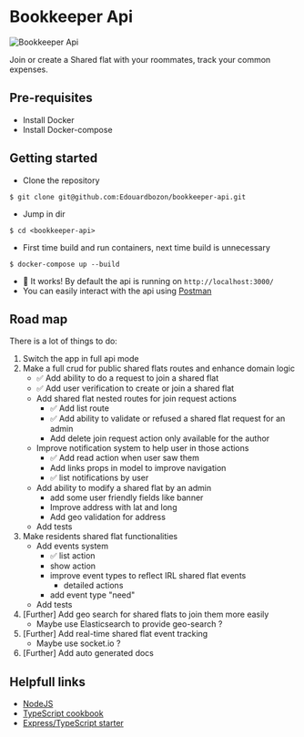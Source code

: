 # Bookkeeper Api

![Bookkeeper Api](https://media.giphy.com/media/l0IyeL8r9UhJI5LcA/giphy.gif)

Join or create a Shared flat with your roommates, track your common expenses. 

## Pre-requisites
- Install Docker 
- Install Docker-compose

## Getting started
- Clone the repository
```
$ git clone git@github.com:Edouardbozon/bookkeeper-api.git
```
- Jump in dir
```
$ cd <bookkeeper-api>
```
- First time build and run containers, next time build is unnecessary
```
$ docker-compose up --build
```
- :rainbow: It works! By default the api is running on `http://localhost:3000/`
- You can easily interact with the api using [Postman](https://www.getpostman.com/)

## Road map

There is a lot of things to do:

1. Switch the app in full api mode
2. Make a full crud for public shared flats routes and enhance domain logic
    - :white_check_mark: Add ability to do a request to join a shared flat
    - :white_check_mark: Add user verification to create or join a shared flat
    - Add shared flat nested routes for join request actions
        - :white_check_mark: Add list route
        - :white_check_mark: Add ability to validate or refused a shared flat request for an admin
        - Add delete join request action only available for the author
    - Improve notification system to help user in those actions
        - :white_check_mark: Add read action when user saw them
        - Add links props in model to improve navigation
        - :white_check_mark: list notifications by user
    - Add ability to modify a shared flat by an admin
        - add some user friendly fields like banner
        - Improve address with lat and long
        - Add geo validation for address
    - Add tests
3. Make residents shared flat functionalities
    - Add events system
        - :white_check_mark: list action
        - show action
        - improve event types to reflect IRL shared flat events
            - detailed actions
        - add event type "need"
    - Add tests
4. [Further] Add geo search for shared flats to join them more easily
    - Maybe use Elasticsearch to provide geo-search ?
5. [Further] Add real-time shared flat event tracking
    - Maybe use socket.io ?
6. [Further] Add auto generated docs

## Helpfull links

- [NodeJS](https://nodejs.org/dist/latest-v8.x/docs/api/)
- [TypeScript cookbook](https://basarat.gitbooks.io/typescript/content/docs/getting-started.html)
- [Express/TypeScript starter](https://github.com/sahat/hackathon-starter.git)
